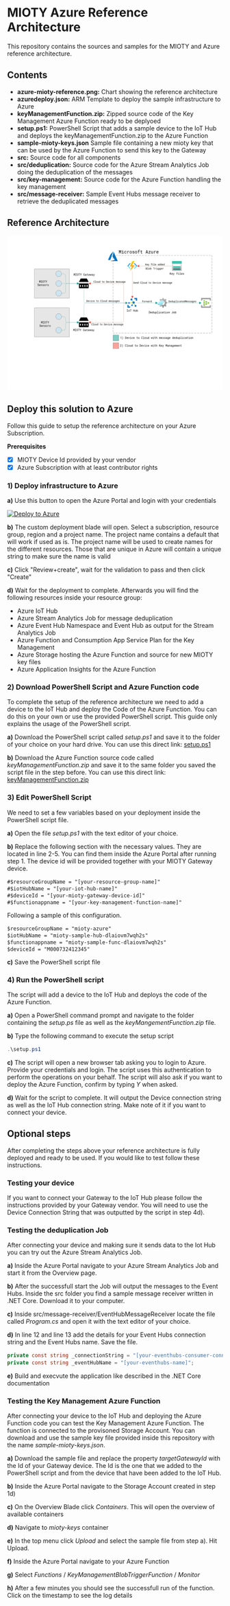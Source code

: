 # MIOTY Azure Reference Architecture

This repository contains the sources and samples for the MIOTY and Azure reference architecture.

## Contents

- **azure-mioty-reference.png:** Chart showing the reference architecture
- **azuredeploy.json:** ARM Template to deploy the sample infrastructure to Azure
- **keyManagementFunction.zip:** Zipped source code of the Key Management Azure Function ready to be deplyoed
- **setup.ps1:** PowerShell Script that adds a sample device to the IoT Hub and deploys the keyManagementFunction.zip to the Azure Function
- **sample-mioty-keys.json** Sample file containing a new mioty key that can be used by the Azure Function to send this key to the Gateway
- **src:** Source code for all components
- **src/deduplication:** Source code for the Azure Stream Analytics Job doing the deduplication of the messages
- **src/key-management:** Source code for the Azure Function handling the key management
- **src/message-receiver:** Sample Event Hubs message receiver to retrieve the deduplicated messages

## Reference Architecture

![azure-mioty-reference](azure-mioty-reference.png)

## Deploy this solution to Azure

Follow this guide to setup the reference architecture on your Azure Subscription.

**Prerequisites**

- [x] MIOTY Device Id provided by your vendor
- [x] Azure Subscription with at least contributor rights

### 1) Deploy infrastructure to Azure

**a)** Use this button to open the Azure Portal and login with your credentials

[![Deploy to Azure](https://aka.ms/deploytoazurebutton)](https://portal.azure.com/#create/Microsoft.Template/uri/https%3A%2F%2Fraw.githubusercontent.com%2FTorbenWerner-MSFT%2Fmioty-sample%2Fdevelop%2Fazuredeploy.json)

**b)** The custom deployment blade will open. Select a subscription, resource group, region and a project name. The project name contains a default that will work if used as is. The project name will be used to create names for the different resources. Those that are unique in Azure will contain a unique string to make sure the name is valid

**c)** Click "Review+create", wait for the validation to pass and then click "Create"

**d)** Wait for the deployment to complete. Afterwards you will find the following resources inside your resource group:

* Azure IoT Hub
* Azure Stream Analytics Job for message deduplication
* Azure Event Hub Namespace and Event Hub as output for the Stream Analytics Job
* Azure Function and Consumption App Service Plan for the Key Management
* Azure Storage hosting the Azure Function and source for new MIOTY key files
* Azure Application Insights for the Azure Function

### 2) Download PowerShell Script and Azure Function code

To complete the setup of the reference architecture we need to add a device to the IoT Hub and deploy the Code of the Azure Function. You can do this on your own or use the provided PowerShell script. This guide only explains the usage of the PowerShell script.

**a)** Download the PowerShell script called *setup.ps1* and save it to the folder of your choice on your hard drive. You can use this direct link:
[setup.ps1](https://raw.githubusercontent.com/TorbenWerner-MSFT/mioty-sample/develop/setup.ps1)

**b)** Download the Azure Function source code called *keyManagementFunction.zip* and save it to the same folder you saved the script file in the step before. You can use this direct link:
[keyManagementFunction.zip](https://github.com/TorbenWerner-MSFT/mioty-sample/raw/develop/keyManagementFunction.zip)

### 3) Edit PowerShell Script

We need to set a few variables based on your deployment inside the PowerShell script file.

**a)** Open the file *setup.ps1* with the text editor of your choice. 

**b)** Replace the following section with the necessary values. They are located in line 2-5. You can find them inside the Azure Portal after running step 1. The device id will be provided together with your MIOTY Gateway device.

```
#$resourceGroupName = "[your-resource-group-name]"
#$iotHubName = "[your-iot-hub-name]"
#$deviceId = "[your-mioty-gateway-device-id]"
#$functionappname = "[your-key-management-function-name]"
```

Following a sample of this configuration.

```
$resourceGroupName = "mioty-azure"
$iotHubName = "mioty-sample-hub-dlaiovm7wqh2s"
$functionappname = "mioty-sample-func-dlaiovm7wqh2s"
$deviceId = "M000732412345"
```

**c)** Save the PowerShell script file

### 4) Run the PowerShell script

The script will add a device to the IoT Hub and deploys the code of the Azure Function.

**a)** Open a PowerShell command prompt and navigate to the folder containing the *setup.ps* file as well as the *keyMangementFunction.zip* file.

**b)** Type the following command to execute the setup script

```powershell
.\setup.ps1
```

**c)** The script will open a new browser tab asking you to login to Azure. Provide your credentials and login. The script uses this authentication to perform the operations on your behalf. The script will also ask if you want to deploy the Azure Function, confirm by typing *Y* when asked.

**d)** Wait for the script to complete. It will output the Device connection string as well as the IoT Hub connection string. Make note of it if you want to connect your device.

## Optional steps

After completing the steps above your reference architecture is fully deployed and ready to be used. If you would like to test follow these instructions.

### Testing your device

If you want to connect your Gateway to the IoT Hub please follow the instructions provided by your Gateway vendor. You will need to use the Device Connection String that was outputted by the script in step 4d).

### Testing the deduplication Job

After connecting your device and making sure it sends data to the Iot Hub you can try out the Azure Stream Analytics Job. 

**a)** Inside the Azure Portal navigate to your Azure Stream Analytics Job and start it from the Overview page. 

**b)** After the successfull start the Job will output the messages to the Event Hubs. Inside the src folder you find a sample message receiver written in .NET Core. Download it to your computer.

**c)** Inside src/message-receiver/EventHubMessageReceiver locate the file called *Program.cs* and open it with the text editor of your choice.

**d)** In line 12 and line 13 add the details for your Event Hubs connection string and the Event Hubs name. Save the file.

```csharp
private const string _connectionString = "[your-eventhubs-consumer-connection-string]";
private const string _eventHubName = "[your-eventhubs-name]";
```

**e)** Build and execvute the application like described in the .NET Core documentation

### Testing the Key Management Azure Function

After connecting your device to the IoT Hub and deploying the Azure Function code you can test the Key Management Azure Function. The function is connected to the provisoned Storage Account. You can download and use the sample key file provided inside this repository with the name *sample-mioty-keys.json*.

**a)** Download the sample file and replace the property *targetGatewayId* with the Id of your Gateway device. The Id is the one that we added to the PowerShell script and from the device that have been added to the IoT Hub.

**b)** Inside the Azure Portal navigate to the Storage Account created in step 1d)

**c)** On the Overview Blade click *Containers*. This will open the overview of available containers

**d)** Navigate to *mioty-keys* container

**e)** In the top menu click *Upload* and select the sample file from step a). Hit Upload.

**f)** Inside the Azure Portal navigate to your Azure Function

**g)** Select *Functions* / *KeyManagementBlobTriggerFunction* / *Monitor*

**h)** After a few minutes you should see the successfull run of the function. Click on the timestamp to see the log details 